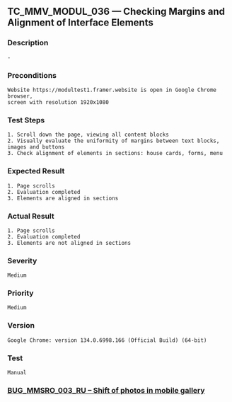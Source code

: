 ## TC_MMV_MODUL_036 — Checking Margins and Alignment of Interface Elements

### Description
    -

### Preconditions
    Website https://modultest1.framer.website is open in Google Chrome browser,
    screen with resolution 1920x1080

### Test Steps
    1. Scroll down the page, viewing all content blocks
    2. Visually evaluate the uniformity of margins between text blocks, images and buttons
    3. Check alignment of elements in sections: house cards, forms, menu

### Expected Result
    1. Page scrolls
    2. Evaluation completed
    3. Elements are aligned in sections

### Actual Result
    1. Page scrolls
    2. Evaluation completed
    3. Elements are not aligned in sections

### Severity
    Medium

### Priority
    Medium

### Version
    Google Chrome: version 134.0.6998.166 (Official Build) (64-bit)

### Test
    Manual

### [BUG_MMSRO_003_RU – Shift of photos in mobile gallery](../../Versions_RU/bug_reports/BUG_MMSRO_003_RU.md)

